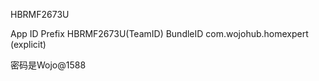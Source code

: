 HBRMF2673U

App ID Prefix
HBRMF2673U(TeamID)
BundleID
com.wojohub.homexpert (explicit)

密码是Wojo@1588